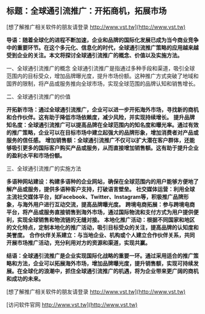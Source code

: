 ## **标题：全球通引流推广：开拓商机，拓展市场**

[想了解推广相关软件的朋友请登录 http://www.vst.tw](http://www.vst.tw)

**导语：随着全球化的进程不断加速，企业和品牌的国际化发展已成为当今商业竞争中的重要环节。在这个多元化、信息化的时代，全球通引流推广策略的应用越来越受到企业的关注。本文将探讨全球通引流推广的概念、价值以及实施方法。**

一、全球通引流推广的概念
全球通引流推广是指通过多种手段和渠道，吸引全球范围内的目标受众，增加品牌曝光度，提升市场份额。这种推广方式突破了地域和国界的限制，将产品或服务推向全球市场，实现全球范围的品牌认知和销售增长。

二、全球通引流推广的价值

**开拓新市场：通过全球通引流推广，企业可以进一步开拓海外市场，寻找新的商机和合作伙伴。这有助于降低市场依赖度，减少风险，并实现持续增长。**
**提升品牌知名度：全球通引流推广可以提高品牌在全球范围内的知名度和曝光率。通过有效的推广策略，企业可以在目标市场中建立起强大的品牌形象，增加消费者对产品或服务的信任感。**
**增加销售额：全球通引流推广不仅可以扩大潜在客户群体，还能够吸引更多的国际客户购买产品或服务，从而直接增加销售额。这有助于提升企业的盈利水平和市场份额。**

三、全球通引流推广的实施方法

**多语种网站建设：构建多语种的企业网站，确保在全球范围内的用户能够方便地了解产品或服务，提供多语种客户支持，打破语言壁垒。**
**社交媒体运营：利用全球主流社交媒体平台，如Facebook、Twitter、Instagram等，积极推广品牌形象，与海外用户进行互动交流，提高品牌曝光度。**
**跨境电商拓展：参与跨境电商平台，将产品或服务直接销售到海外市场，通过国际物流和支付方式为用户提供便利，实现全球销售和物流链的无缝对接。**
**本地化推广活动：根据不同国家和地区的文化特点，定制本地化的推广活动，吸引目标受众的关注，提高品牌的认知度和美誉度。**
**合作伙伴关系建立：与当地企业、机构或个人建立合作伙伴关系，共同开展市场推广活动，充分利用对方的资源和渠道，实现共赢。**

**结语：全球通引流推广是企业实现国际化战略的重要一环。通过采用适合的推广策略和方法，企业可以拓展海外市场，增加品牌曝光度，提升销售额，实现可持续发展。在全球化的浪潮中，抓住全球通引流推广的机遇，将为企业带来更广阔的商机和成功的未来。**

[想了解推广相关软件的朋友请登录 http://www.vst.tw](http://www.vst.tw)


[访问软件官网 http://www.vst.tw](http://www.vst.tw)
